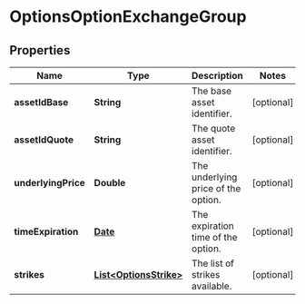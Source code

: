 

# OptionsOptionExchangeGroup

## Properties

Name | Type | Description | Notes
------------ | ------------- | ------------- | -------------
**assetIdBase** | **String** | The base asset identifier. |  [optional]
**assetIdQuote** | **String** | The quote asset identifier. |  [optional]
**underlyingPrice** | **Double** | The underlying price of the option. |  [optional]
**timeExpiration** | [**Date**](Date.md) | The expiration time of the option. |  [optional]
**strikes** | [**List&lt;OptionsStrike&gt;**](OptionsStrike.md) | The list of strikes available. |  [optional]




